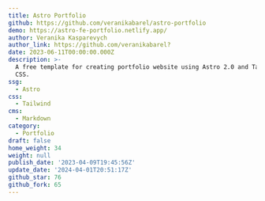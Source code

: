 ```yaml
---
title: Astro Portfolio
github: https://github.com/veranikabarel/astro-portfolio
demo: https://astro-fe-portfolio.netlify.app/
author: Veranika Kasparevych
author_link: https://github.com/veranikabarel?
date: 2023-06-11T00:00:00.000Z
description: >-
  A free template for creating portfolio website using Astro 2.0 and Tailwind
  CSS.
ssg:
  - Astro
css:
  - Tailwind
cms:
  - Markdown
category:
  - Portfolio
draft: false
home_weight: 34
weight: null
publish_date: '2023-04-09T19:45:56Z'
update_date: '2024-04-01T20:51:17Z'
github_star: 76
github_fork: 65
---
```

